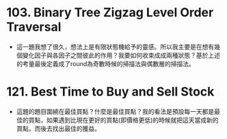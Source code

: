 # 103. Binary Tree Zigzag Level Order Traversal
- 這一題我想了很久，想法上是有限狀態機給予的靈感。所以我主要是在想有幾個變化因子與各因子之間彼此的作用？我要如何收束成成兩種狀態？基於上述的考量最後定義成了round為奇數時候的掃描法與偶數層的掃描法。

# 121. Best Time to Buy and Sell Stock
- 這題的題目圍繞在最佳買點？什麼是最佳買點？我的看法是預設每一天都是最佳的買點，如果遇到比現在更好的買點(即價格更低)的時候就把這天當成新的買點，而後去找出最佳的獲益。